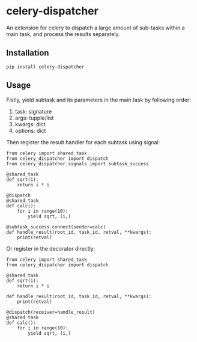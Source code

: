 # celery-dispatcher

An extension for celery to dispatch a large amount of sub-tasks within a main task, and process the results separately. 

## Installation

```
pip install celery-dispatcher
```

## Usage

Fistly, yield subtask and its parameters in the main task by following order:

1. task: signature
2. args: tupple/list
3. kwargs: dict
4. options: dict

Then register the result handler for each subtask using signal:

```
from celery import shared_task
from celery_dispatcher import dispatch
from celery_dispatcher.signals import subtask_success

@shared_task
def sqrt(i):
    return i * i

@dispatch
@shared_task
def calc():
    for i in range(10):
        yield sqrt, (i,)

@subtask_success.connect(sender=calc)
def handle_result(root_id, task_id, retval, **kwargs):
    print(retval)
```

Or register in the decorator directly:

```
from celery import shared_task
from celery_dispatcher import dispatch

@shared_task
def sqrt(i):
    return i * i

def handle_result(root_id, task_id, retval, **kwargs):
    print(retval)

@dispatch(receiver=handle_result)
@shared_task
def calc():
    for i in range(10):
        yield sqrt, (i,)
```
